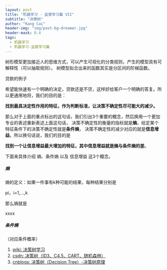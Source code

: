 ```yaml
---
layout: post
title: "机器学习 · 监督学习篇 VII"
subtitle: "决策树"
author: "Kang Cai"
header-img: "img/post-bg-dreamer.jpg"
header-mask: 0.4
tags:
  - 机器学习
  - 机器学习·监督学习篇
---
```


树形模型更加接近人的思维方式，可以产生可视化的分类规则，产生的模型具有可解释性（可以抽取规则）。
树模型拟合出来的函数其实是分区间的阶梯函数。

贷款的例子

希望能快速有一个明确的决定，贷款还是不贷，这样好给客户一个明确的答复。所以更通用地将，我们的目的是：

**找到最具决定性作用的特征，作为判断标准，让决策不确定性尽可能大的减少。**

那么对于上面的重点标出的这句话，我们引出3个重要的概念，然后换用一个更加专业的表述重新表述上面这句话，
决策不确定性的衡量的指标就是**熵**，给定某个特征条件下的决策不确定性就是**条件熵**，
决策不确定性的减少对应的就是**信息增益**。所以换句话说，我们的目的是

**找到一个让信息增益最大增加的特征，其中信息增益就是熵与条件熵的差**。

下面来具体介绍 熵、条件熵 以及 信息增益 这3个概念。

##### 熵

熵的定义：如果一件事有k种可能的结果，每种结果分别是

pi，i=1,...,k

那么熵就是

xxxx

##### 条件熵

（对应条件概率）


1. [wiki: 决策树学习](https://zh.wikipedia.org/wiki/%E5%86%B3%E7%AD%96%E6%A0%91%E5%AD%A6%E4%B9%A0)
2. [csdn: 决策树（ID3、C4.5、CART、随机森林）](https://blog.csdn.net/gumpeng/article/details/51397737)
3. [cnblogs: 决策树（Decision Tree）-决策树原理](https://www.cnblogs.com/huangyc/p/9734972.html)